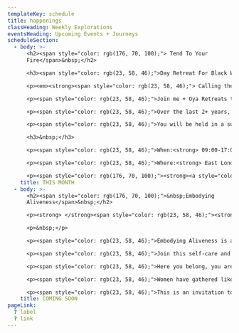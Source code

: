 ```yaml
---
templateKey: schedule
title: happenings
classHeading: Weekly Explorations
eventsHeading: Upcoming Events + Journeys
scheduleSection:
  - body: >-
      <h2><span style="color: rgb(176, 70, 100);"> Tend To Your
      Fire</span>&nbsp;</h2>

      <h3><span style="color: rgb(23, 58, 46);">Day Retreat For Black Women and Women of Colour&nbsp;</span></h3>

      <p><em><strong><span style="color: rgb(23, 58, 46);"> Calling the Curious + Courageous willing to dance in the flames </span></strong></em></p>

      <p><span style="color: rgb(23, 58, 46);">Join me + Oya Retreats to Release, Resource and Rise as we explore the element of F I R E ~ The heat of pleasure, pain, desire, change, loss, transformation... </span></p>

      <p><span style="color: rgb(23, 58, 46);">Over the last 2+ years, what fires have burned for you? What happens when the heat rises? How can we tend to the fires of our lives to embrace more of our wholeness? </span></p>

      <p><span style="color: rgb(23, 58, 46);">You will be held in a supportive community as we guide you on a journey inwards, through personal and collective inquiry, movement, breathwork and soundscape. </span></p>

      <h3>&nbsp;</h3>

      <p><span style="color: rgb(23, 58, 46);">When:<strong> 09:00-17:00 ~ Saturday 30th July </strong></span></p>

      <p><span style="color: rgb(23, 58, 46);">Where:<strong> East London Venue&nbsp;&nbsp;</strong></span></p>

      <p><span style="color: rgb(176, 70, 100);"><strong><a style="color: rgb(176, 70, 100);" href="https://www.oyaretreats.com/retreats/tend-your-fire">Sign me up</a></strong></span></p>
    title: THIS MONTH
  - body: >-
      <h2><span style="color: rgb(176, 70, 100);">&nbsp;Embodying
      Aliveness</span>&nbsp;</h2>

      <p><strong> </strong><span style="color: rgb(23, 58, 46);"><strong>A Collective Self-Care &amp; Empowerment Journey </strong></span></p>

      <p>&nbsp;</p>

      <p><span style="color: rgb(23, 58, 46);">Embodying Aliveness is a rite of passage created for black women and women of colour, who seek space and time to unveil more ease and joy. </span></p>

      <p><span style="color: rgb(23, 58, 46);">Join this self-care and empowerment journey to explore embodied heart-centred practice through self-inquiry, movement, breathwork, creative expression and deep rest.</span></p>

      <p><span style="color: rgb(23, 58, 46);">Here you belong, you are seen, heard, valued and celebrated. Together we&rsquo;ll create a safe and caring community that bears witness to our collective and individual journeys. Each of us giving the other permission to show up, authentically and unapologetically. </span></p>

      <p><span style="color: rgb(23, 58, 46);">Women have gathered like this for millenia. This is a radical act in today&rsquo;s world where our minds are overloaded, our bodies marginalised and our emotional wounds neglected. </span></p>

      <p><span style="color: rgb(23, 58, 46);">This is an invitation to re-member the old ways, to navigate new days, embracing the full spectrum of what it feels to be alive.</span></p>
    title: COMING SOON
pageLink:
  ? label
  ? link
---
```

